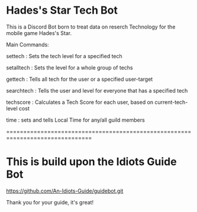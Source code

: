 # Hades's Star Tech Bot

This is a Discord Bot born to treat data on reserch Technology for the mobile game Hades's Star.

Main Commands:

settech : Sets the tech level for a specified tech

setalltech : Sets the level for a whole group of techs

gettech : Tells all tech for the user or a specified user-target

searchtech : Tells the user and level for everyone that has a specified tech

techscore : Calculates a Tech Score for each user, based on current-tech-level cost

time : sets and tells Local Time for any/all guild members

===============================================================================

# This is build upon the Idiots Guide Bot
https://github.com/An-Idiots-Guide/guidebot.git

Thank you for your guide, it's great!
